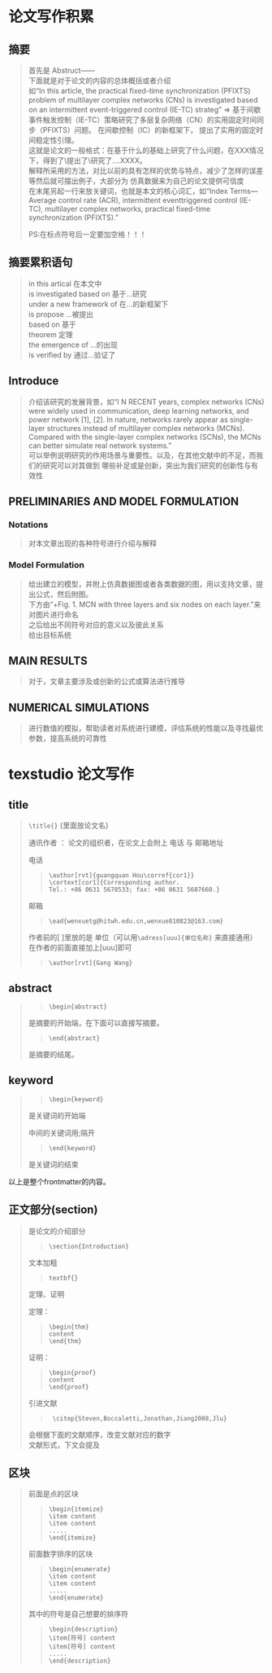 # 论文写作积累

## 摘要
> 首先是 Abstruct——  
> 下面就是对于论文的内容的总体概括或者介绍  
> 如“In this article, the practical fixed-time synchronization (PFIXTS) 
> problem of multilayer complex networks (CNs) is investigated based on 
> an intermittent event-triggered control (IE-TC) strateg” =>
> 基于间歇事件触发控制（IE-TC）策略研究了多层复杂网络（CN）的实用固定时间同步（PFIXTS）问题。
> 在间歇控制（IC）的新框架下， 提出了实用的固定时间稳定性引理。  
> 这就是论文的一般格式：在基于什么的基础上研究了什么问题，在XXX情况下，得到了\提出了\研究了....XXXX。  
> 解释所采用的方法，对比以前的具有怎样的优势与特点，减少了怎样的误差等然后就可摆出例子，大部分为
> 仿真数据来为自己的论文提供可信度  
> 在末尾另起一行来放关键词，也就是本文的核心词汇，如“Index Terms—Average 
> control rate (ACR), intermittent eventtriggered control (IE-TC), 
> multilayer complex networks, practical fixed-time synchronization 
> (PFIXTS).”  
> 
> PS:在标点符号后一定要加空格！！！

## 摘要累积语句
> in this artical 在本文中  
> is investigated based on 基于...研究  
> under a new framework of  在...的新框架下  
> is propose  ...被提出  
> based on 基于  
> theorem 定理  
> the emergence of ...的出现  
> is verified by 通过...验证了


## Introduce
> 介绍该研究的发展背景，如“I N RECENT years, complex networks (CNs) were
> widely used in communication, deep learning networks, and power
> network [1], [2]. In nature, networks rarely appear as single-layer
> structures instead of multilayer complex networks (MCNs). Compared
> with the single-layer complex networks (SCNs), the MCNs can better
> simulate real network systems.”  
> 可以举例说明研究的作用场景与重要性。以及，在其他文献中的不足，而我们的研究可以对其做到
> 哪些补足或是创新，突出为我们研究的创新性与有效性


## PRELIMINARIES AND MODEL FORMULATION
### Notations
> 对本文章出现的各种符号进行介绍与解释

### Model Formulation
> 给出建立的模型，并附上仿真数据图或者各类数据的图，用以支持文章，提出公式，然后附图。  
> 下方由“+Fig. 1. MCN with three layers and six nodes on each layer.”来对图片进行命名  
> 之后给出不同符号对应的意义以及彼此关系  
> 给出目标系统


## MAIN RESULTS
> 对于，文章主要涉及或创新的公式或算法进行推导


## NUMERICAL SIMULATIONS
> 进行数值的模拟，帮助读者对系统进行建模，评估系统的性能以及寻找最优参数，提高系统的可靠性












# texstudio 论文写作

## title  
> `\title{}`   {里面放论文名}  
> 
> 通讯作者 ： 论文的组织者，在论文上会附上 电话 与 邮箱地址    
>   
> 电话
> 
>> `\author[rvt]{guangquan Hou\corref{cor1}}`  
>  `\cortext[cor1]{Corresponding author.`  
`Tel.: +86 0631 5678533; fax: +86 0631 5687660.}`
> 
> 邮箱
> 
> >`\ead{wenxuetg@hitwh.edu.cn,wenxue810823@163.com}`
> 
> 作者前的[ ]里放的是 单位（可以用`\adress[uuu]{单位名称}` 来直接通用）  在作者的前面直接加上[uuu]即可  
> 
> >`\author[rvt]{Gang Wang}`


## abstract 
> >`\begin{abstract}` 
> 
> 是摘要的开始端，在下面可以直接写摘要。
> 
> >`\end{abstract}` 
> 
> 是摘要的结尾。

## keyword
> >`\begin{keyword}`  
> 
> 是关键词的开始端 
> 
> 中间的关键词用;隔开
> 
> >`\end{keyword}`
> 
> 是关键词的结束


以上是整个frontmatter的内容。

## 正文部分(section)
> 是论文的介绍部分  
> 
> >`\section{Introduction}`
> 
> 
> 文本加粗
> 
> >`textbf{}`
>
> 
> 定理、证明  
> 
> 定理：
>> `\begin{thm}`  
> `content`  
> `\end{thm}`
> 
> 证明：
> >`\begin{proof}`  
> `content`  
> `\end{proof}`
> 
> 
> 引进文献  
> 
>  >` \citep{Steven,Boccaletti,Jonathan,Jiang2008,Jlu}`  
>   
> 会根据下面的文献顺序，改变文献对应的数字  
> 文献形式，下文会提及


## 区块
> 前面是点的区块
>>`\begin{itemize}`  
> `\item content`  
> `\item content`  
> `.....`  
> `\end{itemize}` 
> 
> 前面数字排序的区块
>> `\begin{enumerate}`  
> `\item content`  
> `\item content`  
> `.....`  
> `\end{enumerate}`
> 
> 其中的符号是自己想要的排序符 
>> `\begin{description}`  
> `\item[符号] content`  
> `\item[符号] content`  
> `.....`  
> `\end{description}`


